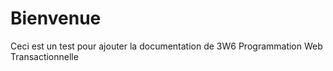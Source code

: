 # Bienvenue

Ceci est un test pour ajouter la documentation de 3W6
Programmation Web Transactionnelle
